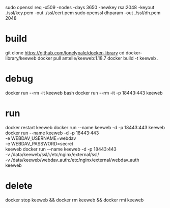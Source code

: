 sudo openssl req -x509 -nodes -days 3650 -newkey rsa:2048 -keyout ./ssl/key.pem -out ./ssl/cert.pem
sudo openssl dhparam -out ./ssl/dh.pem 2048

# build
git clone https://github.com/lonelypale/docker-library
cd docker-library/keeweb
docker pull antelle/keeweb:1.18.7
docker build -t keeweb .

# debug
docker run --rm -it keeweb bash
docker run --rm -it -p 18443:443 keeweb

# run
docker restart keeweb
docker run --name keeweb -d -p 18443:443 keeweb
docker run --name keeweb -d -p 18443:443 \
    -e WEBDAV_USERNAME=webdav \
    -e WEBDAV_PASSWORD=secret \
    keeweb
docker run --name keeweb -d -p 18443:443 \
    -v /data/keeweb/ssl/:/etc/nginx/external/ssl/ \
    -v /data/keeweb/webdav_auth:/etc/nginx/external/webdav_auth \
    keeweb

# delete
docker stop keeweb && docker rm keeweb && docker rmi keeweb
